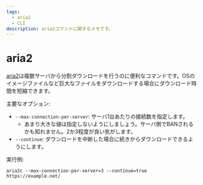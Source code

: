 ```yaml
---
tags:
  - aria2
  - CLI
description: aria2コマンドに関するメモです。
---
```


# aria2

[aria2](https://aria2.github.io/)は複数サーバから分割ダウンロードを行うのに便利なコマンドです。OSのイメージファイルなど巨大なファイルをダウンロードする場合にダウンロード時間を短縮できます。

主要なオプション:

- `--max-connection-per-server`: サーバ1台あたりの接続数を指定します。
    - あまり大きな値は指定しないようにしましょう。サーバ側でBANされるかも知れません。2か3程度が良い気がします。
- `--continue`: ダウンロードを中断した場合に続きからダウンロードできるようにします。

実行例:

```shell title="shell"
aria2c --max-connection-per-server=3 --continue=true https://example.net/
```
